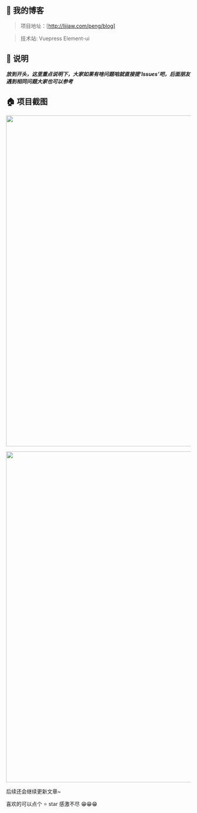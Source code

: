 ## 💌 我的博客

> 项目地址：[http://lijiaw.com/peng/blog]

> 技术站: Vuepress Element-ui

## 📢 说明

***放到开头，这里重点说明下，大家如果有啥问题咱就直接提‘lssues’吧，后面朋友遇到相同问题大家也可以参考***

## 🏠 项目截图

<p align="center">
  <img width="900" src="http://www.lijiaw.com/assets/image/blog1.png">
</p>
<p align="center">
  <img width="900" src="http://www.lijiaw.com/assets/image/blog2.png">
</p>

后续还会继续更新文章~

喜欢的可以点个 ⭐ star 感激不尽 😁😁😁






